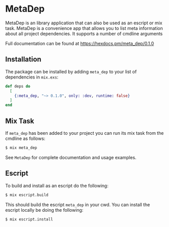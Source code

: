 # MetaDep
MetaDep is an library application that can also be used as an escript
or mix task. MetaDep is a convenience app that allows you to list
meta information about all project dependencies. It supports a number
of cmdline arguments

Full documentation can be found at https://hexdocs.pm/meta_dep/0.1.0

## Installation

The package can be installed by adding `meta_dep` to your list of
dependencies in `mix.exs`:

```elixir
def deps do
  [
    {:meta_dep, "~> 0.1.0", only: :dev, runtime: false}
  ]
end
```

## Mix Task

If `meta_dep` has been added to your project you can run its mix task from the
cmdline as follows:

```bash
$ mix meta_dep
```

See `MetaDep` for complete documentation and usage examples.

## Escript

To build and install as an escript do the following:

```bash
$ mix escript.build
```

This should build the escript `meta_dep` in your cwd. You can install the
escript locally be doing the following:

```bash
$ mix escript.install
```
